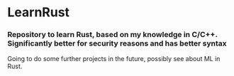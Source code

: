 # LearnRust
### Repository to learn Rust, based on my knowledge in C/C++. Significantly better for security reasons and has better syntax
Going to do some further projects in the future, possibly see about ML in Rust.
